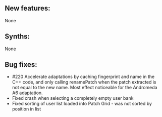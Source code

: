 ## New features:

None

## Synths:

None

## Bug fixes:

* \#220 Accelerate adaptations by caching fingerprint and name in the C++ code, and only calling renamePatch when the patch extracted is not equal to the new name.
  Most effect noticeable for the Andromeda A6 adaptation.
* Fixed crash when selecting a completely empty user bank
* Fixed sorting of user list loaded into Patch Grid - was not sorted by position in list
